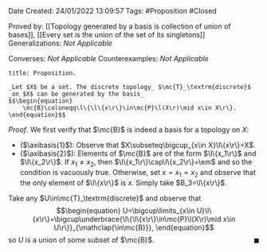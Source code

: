<br />
<br />

Date Created: 24/01/2022 13:09:57
Tags: #Proposition #Closed 

Proved by: [[Topology generated by a basis is collection of union of bases]], [[Every set is the union of the set of its singletons]]
Generalizations: _Not Applicable_

Converses: _Not Applicable_
Counterexamples: _Not Applicable_

``` ad-Proposition
title: Proposition.

_Let $X$ be a set. The discrete topology_ $\mc{T}_\textrm{discrete}$ _on $X$ can be generated by the basis_
$$\begin{equation}
    \mc{B}\coloneqq\l\{\l\{x\r\}\in\mc{P}\l(X\r)\mid x\in X\r\}.
\end{equation}$$

```

_Proof_. We first verify that $\mc{B}$ is indeed a basis for a topology on $X$:
* ($\axibasis{1}$): Observe that $X\subseteq\bigcup_{x\in X}\l\{x\r\}=X$.
* ($\axibasis{2}$): Elements of $\mc{B}$ are of the form $\l\{x_1\r\}$ and $\l\{x_2\r\}$. If $x_1\neq x_2$, then $\l\{x_1\r\}\cap\l\{x_2\r\}=\em$ and so the condition is vacuously true. Otherwise, set $x=x_1=x_2$ and observe that the only element of $\l\{x\r\}$ is $x$. Simply take $B_3=\l\{x\r\}$.

Take any $U\in\mc{T}_\textrm{discrete}$ and observe that
$$\begin{equation}
    U=\bigcup\limits_{x\in U}\l\{x\r\}=\bigcup\underbrace{\l\{\l\{x\r\}\in\mc{P}\l(X\r)\mid x\in U\r\}}_{\mathclap{\in\mc{B}}},
\end{equation}$$
so $U$ is a union of some subset of $\mc{B}$.<span style="float:right;">$\blacksquare$</span>
